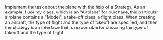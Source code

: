 Implement the task about the plane with the help of a Strategy. As an example, I use my class, which is an "Airplane" for purchase, this particular airplane contains a "Model", a take-off class, a flight class. When creating an aircraft, the type of flight and the type of takeoff are specified, and then the strategy is an interface that is responsible for choosing the type of takeoff and the type of flight
